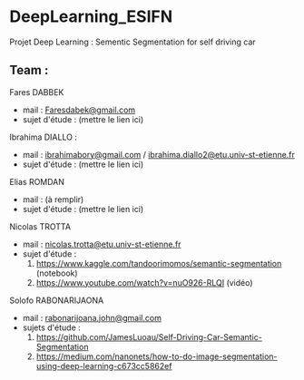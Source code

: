 # DeepLearning_ESIFN
Projet Deep Learning : Sementic Segmentation for self driving car

## Team :
Fares DABBEK  
 - mail : Faresdabek@gmail.com
 - sujet d'étude : (mettre le lien ici)
 
Ibrahima DIALLO :
  - mail : ibrahimabory@gmail.com / ibrahima.diallo2@etu.univ-st-etienne.fr 
  - sujet d'étude : (mettre le lien ici) 
  
  
 Elias ROMDAN   
  - mail : (à remplir)
  - sujet d'étude : (mettre le lien ici)
  
  
 Nicolas TROTTA   
  - mail : nicolas.trotta@etu.univ-st-etienne.fr
  - sujet d'étude : 
    1. https://www.kaggle.com/tandoorimomos/semantic-segmentation (notebook)
    2. https://www.youtube.com/watch?v=nuO926-RLQI (vidéo)


Solofo RABONARIJAONA   
  - mail : rabonarijoana.john@gmail.com
  - sujets d'étude : 
    1. https://github.com/JamesLuoau/Self-Driving-Car-Semantic-Segmentation
    2. https://medium.com/nanonets/how-to-do-image-segmentation-using-deep-learning-c673cc5862ef
